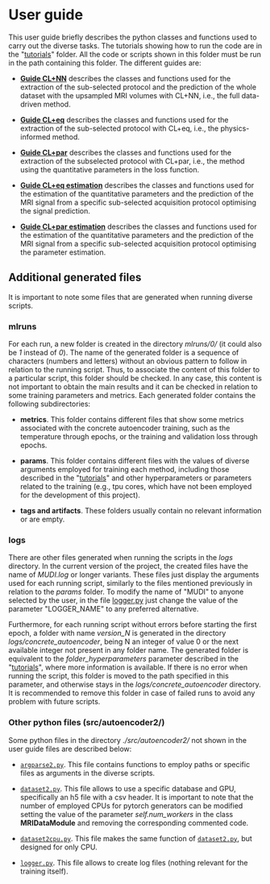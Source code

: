# User guide

This user guide briefly describes the python classes and functions used to carry out the diverse tasks. The tutorials showing how to run the code are in the "[tutorials](https://github.com/aplanchu/ZEBRA-CA/tree/main/tutorials/README.md)" folder. All the code or scripts shown in this folder must be run in the path containing this folder. The different guides are:

* [**Guide CL+NN**](https://github.com/aplanchu/ZEBRA-CA/tree/main/tools/guide_clnn.md) describes the classes and functions used for the extraction of the sub-selected protocol and the prediction of the whole dataset with the upsampled MRI volumes with CL+NN, i.e., the full data-driven method.

* [**Guide CL+eq**](https://github.com/aplanchu/ZEBRA-CA/tree/main/tools/guide_cleq.md) describes the classes and functions used for the extraction of the sub-selected protocol with CL+eq, i.e., the physics-informed method.

* [**Guide CL+par**](https://github.com/aplanchu/ZEBRA-CA/tree/main/tools/guide_clpar.md) describes the classes and functions used for the extraction of the subselected protocol with CL+par, i.e., the method using the quantitative parameters in the loss function.

* [**Guide CL+eq estimation**](https://github.com/aplanchu/ZEBRA-CA/tree/main/tools/guide_cleq_onlyest.md) describes the classes and functions used for the estimation of the quantitative parameters and the prediction of the MRI signal from a specific sub-selected acquisition protocol optimising the signal prediction.

* [**Guide CL+par estimation**](https://github.com/aplanchu/ZEBRA-CA/tree/main/tools/guide_clpar_onlyest.md) describes the classes and functions used for the estimation of the quantitative parameters and the prediction of the MRI signal from a specific sub-selected acquisition protocol optimising the parameter estimation.

## Additional generated files

It is important to note some files that are generated when running diverse scripts.

### mlruns

For each run, a new folder is created in the directory *mlruns/0/* (it could also be *1* instead of *0*). The name of the generated folder is a sequence of characters (numbers and letters) without an obvious pattern to follow in relation to the running script. Thus, to associate the content of this folder to a particular script, this folder should be checked. In any case, this content is not important to obtain the main results and it can be checked in relation to some training parameters and metrics. Each generated folder contains the following subdirectories:

* **metrics**. This folder contains different files that show some metrics associated with the concrete autoencoder training, such as the temperature through epochs, or the training and validation loss through epochs.

* **params**. This folder contains different files with the values of diverse arguments employed for training each method, including those described in the "[tutorials](https://github.com/aplanchu/ZEBRA-CA/tree/main/tutorials/README.md)" and other hyperparameters or parameters related to the training (e.g., tpu cores, which have not been employed for the development of this project).

* **tags and artifacts**. These folders usually contain no relevant information or are empty.

### logs

There are other files generated when running the scripts in the *logs* directory. In the current version of the project, the created files have the name of *MUDI.log* or longer variants. These files just display the arguments used for each running script, similarly to the files mentioned previously in relation to the *params* folder. To modify the name of "MUDI" to anyone selected by the user, in the file [logger.py](https://github.com/aplanchu/ZEBRA-CA/tree/main/tools/src/autoencoder2/logger.py) just change the value of the parameter "LOGGER_NAME" to any preferred alternative.

Furthermore, for each running script without errors before starting the first epoch, a folder with name *version_N* is generated in the directory *logs/concrete_autoencoder*, being N an integer of value 0 or the next available integer not present in any folder name. The generated folder is equivalent to the *folder_hyperparameters* parameter described in the "[tutorials](https://github.com/aplanchu/ZEBRA-CA/tree/main/tutorials/README.md)", where more information is available. If there is no error when running the script, this folder is moved to the path specified in this parameter, and otherwise stays in the *logs/concrete_autoencoder* directory. It is recommended to remove this folder in case of failed runs to avoid any problem with future scripts.

### Other python files (src/autoencoder2/)

Some python files in the directory *./src/autoencoder2/* not shown in the user guide files are described below:

* [`argparse2.py`](https://github.com/aplanchu/ZEBRA-CA/tree/main/tools/src/autoencoder2/argparse2.py). This file contains functions to employ paths or specific files as arguments in the diverse scripts.

* [`dataset2.py`](https://github.com/aplanchu/ZEBRA-CA/tree/main/tools/src/autoencoder2/dataset2.py). This file allows to use a specific database and GPU, specifically an h5 file with a csv header. It is important to note that the number of employed CPUs for pytorch generators can be modified setting the value of the parameter *self.num_workers* in the class **MRIDataModule** and removing the corresponding commented code. 

* [`dataset2cpu.py`](https://github.com/aplanchu/ZEBRA-CA/tree/main/tools/src/autoencoder2/dataset2cpu.py). This file makes the same function of [`dataset2.py`](https://github.com/aplanchu/ZEBRA-CA/tree/main/tools/src/autoencoder2/dataset2.py), but designed for only CPU.

* [`logger.py`](https://github.com/aplanchu/ZEBRA-CA/tree/main/tools/src/autoencoder2/logger.py). This file allows to create log files (nothing relevant for the training itself).
